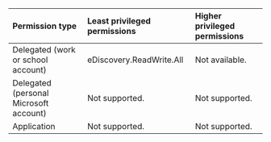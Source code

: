 |Permission type|Least privileged permissions|Higher privileged permissions|
|:---|:---|:---|
|Delegated (work or school account)|eDiscovery.ReadWrite.All|Not available.|
|Delegated (personal Microsoft account)|Not supported.|Not supported.|
|Application|Not supported.|Not supported.|